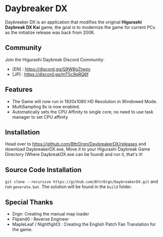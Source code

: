 # Daybreaker DX
Daybreaker DX is an application that modifies the original **Higurashi Daybreak DX Kai** game, the goal is to modernize the game for current PCs as the initialize release was back from 2006.

## Community
Join the Higurashi Daybreak Discord Community:
- [EN] : https://discord.gg/Q9W8gZtwpy
- [JP] : https://discord.gg/mT5c9qRQ6f

## Features
- The Game will now run in 1920x1080 HD Resolution in Windowed Mode.
- MultiSampling 8x is now enabled.
- Automatically sets the CPU Affinity to single core, no need to use task manager to set CPU affinity

## Installation
Head over to https://github.com/BttrDrgn/DaybreakerDX/releases and download DaybreakerDX.exe, Move it to your Higurashi Daybreak Game Directory (Where DaybreakDX.exe can be found) and run it, that's it!

## Source Code Installation
`git clone --recursive https://github.com/BttrDrgn/DaybreakerDX.git` and run `generate.bat`. 
The solution will be found in the `build` folder.

## Special Thanks
- Drgn: Creating the manual map loader
- Flipend0 : Reverse Engineer
- MapleLeaf / Nightfight3 : Creating the English Patch Fan Translation for the game.